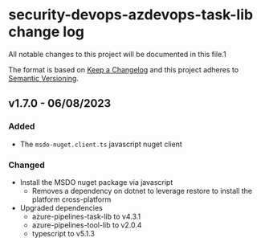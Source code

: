 # security-devops-azdevops-task-lib change log
All notable changes to this project will be documented in this file.1

The format is based on [Keep a Changelog](http://keepachangelog.com/) and this project adheres to [Semantic Versioning](http://semver.org/).

## v1.7.0 - 06/08/2023

### Added
- The `msdo-nuget.client.ts` javascript nuget client

### Changed
- Install the MSDO nuget package via javascript
  - Removes a dependency on dotnet to leverage restore to install the platform cross-platform
- Upgraded dependencies
  - azure-pipelines-task-lib to v4.3.1
  - azure-pipelines-tool-lib to v2.0.4
  - typescript to v5.1.3